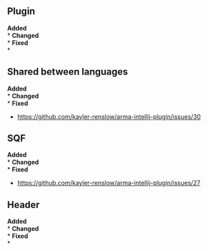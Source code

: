 ## Plugin
**Added**<br>
* 
**Changed**<br>
* 
**Fixed**<br>
* 

## Shared between languages
**Added**<br>
* 
**Changed**<br>
* 
**Fixed**<br>
* https://github.com/kayler-renslow/arma-intellij-plugin/issues/30

## SQF
**Added**<br>
* 
**Changed**<br>
* 
**Fixed**<br>
* https://github.com/kayler-renslow/arma-intellij-plugin/issues/27

## Header
**Added**<br>
* 
**Changed**<br>
* 
**Fixed**<br>
* 